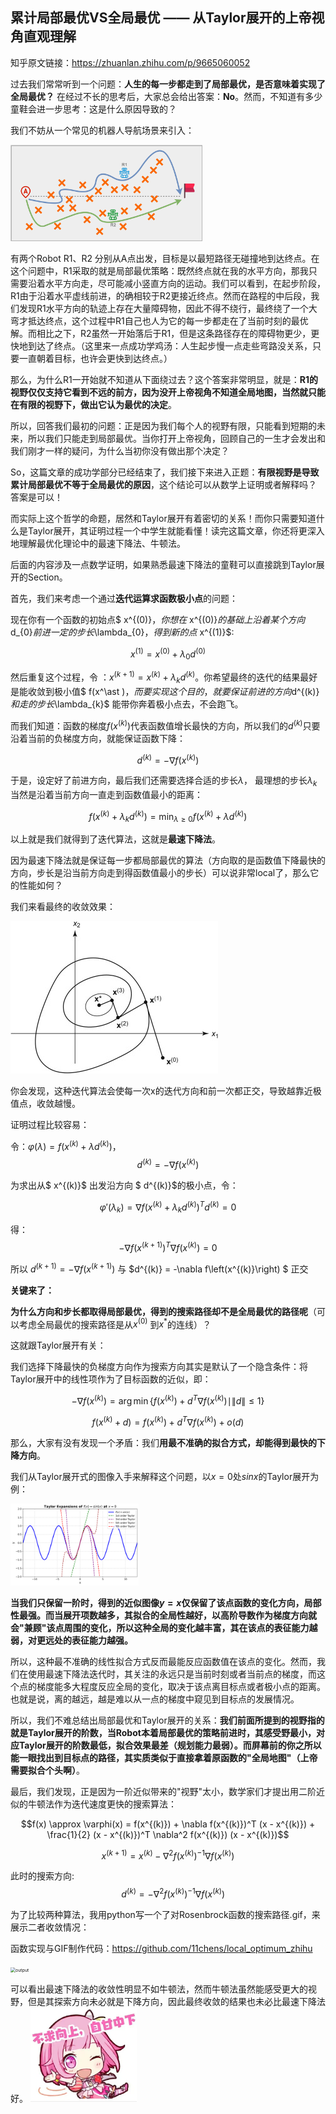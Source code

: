 <script type="text/javascript"
   src="http://cdn.mathjax.org/mathjax/latest/MathJax.js?config=TeX-AMS-MML_HTMLorMML">
</script>

## 累计局部最优VS全局最优 —— 从Taylor展开的上帝视角直观理解

知乎原文链接：https://zhuanlan.zhihu.com/p/9665060052

过去我们常常听到一个问题：**人生的每一步都走到了局部最优，是否意味着实现了全局最优？**
在经过不长的思考后，大家总会给出答案：**No**。然而，不知道有多少童鞋会进一步思考：这是什么原因导致的？

我们不妨从一个常见的机器人导航场景来引入：

<img src="./imgs/navigation.png" alt="navigation" style="zoom:30%;" />

有两个Robot  R1、R2 分别从A点出发，目标是以最短路径无碰撞地到达终点。在这个问题中，R1采取的就是局部最优策略：既然终点就在我的水平方向，那我只需要沿着水平方向走，尽可能减小竖直方向的运动。我们可以看到，在起步阶段，R1由于沿着水平虚线前进，的确相较于R2更接近终点。然而在路程的中后段，我们发现R1水平方向的轨迹上存在大量障碍物，因此不得不绕行，最终绕了一个大弯才抵达终点，这个过程中R1自己也人为它的每一步都走在了当前时刻的最优解。而相比之下，R2虽然一开始落后于R1，但是这条路径存在的障碍物更少，更快地到达了终点。（这里来一点成功学鸡汤：人生起步慢一点走些弯路没关系，只要一直朝着目标，也许会更快到达终点。）

那么，为什么R1一开始就不知道从下面绕过去？这个答案非常明显，就是：**R1的视野仅仅支持它看到不远的前方，因为没开上帝视角不知道全局地图，当然就只能在有限的视野下，做出它认为最优的决定**。

所以，回答我们最初的问题：正是因为我们每个人的视野有限，只能看到短期的未来，所以我们只能走到局部最优。当你打开上帝视角，回顾自己的一生才会发出和我们刚才一样的疑问，为什么当初你没有做出那个决定？

So，这篇文章的成功学部分已经结束了，我们接下来进入正题：**有限视野是导致累计局部最优不等于全局最优的原因**，这个结论可以从数学上证明或者解释吗？        答案是可以！

而实际上这个哲学的命题，居然和Taylor展开有着密切的关系！而你只需要知道什么是Taylor展开，其证明过程一个中学生就能看懂！读完这篇文章，你还将更深入地理解最优化理论中的最速下降法、牛顿法。

后面的内容涉及一点数学证明，如果熟悉最速下降法的童鞋可以直接跳到Taylor展开的Section。



首先，我们来考虑一个通过**迭代运算求函数极小点**的问题：

现在你有一个函数的初始点$ x^{(0)}$，你想在$ x^{(0)}$的基础上沿着某个方向$d_{0}$前进一定的步长$\lambda_{0}$，得到新的点$ x^{(1)}$:

$$x^{(1)} = x^{(0)}+\lambda_{0} d^{(0)}$$

然后重复这个过程，令 ：$x^{(k+1)} = x^{(k)} + \lambda_k d^{(k)}$。你希望最终的迭代的结果最好是能收敛到极小值$ f(x^\ast )$，而要实现这个目的，就要保证前进的方向$d^{(k)}$和走的步长$\lambda_{k}$ 能带你奔着极小点去，不会跑飞。

而我们知道：函数的梯度$f\left(x^{(k)}\right)$代表函数值增长最快的方向，所以我们的$d^{(k)}$只要沿着当前的负梯度方向，就能保证函数下降：

$$d^{(k)}=-\nabla f\left(x^{(k)}\right)$$

于是，设定好了前进方向，最后我们还需要选择合适的步长$\lambda$， 最理想的步长$\lambda_{k}$当然是沿着当前方向一直走到函数值最小的距离：

$$f\left(x^{(k)}+\lambda_{k} d^{(k)}\right)=\min_{\lambda \geq 0} f\left(x^{(k)}+\lambda d^{(k)}\right)$$

以上就是我们就得到了迭代算法，这就是**最速下降法**。

因为最速下降法就是保证每一步都局部最优的算法（方向取的是函数值下降最快的方向，步长是沿当前方向走到得函数值最小的步长）可以说非常local了，那么它的性能如何？

我们来看最终的收敛效果：

![orth](./imgs/orth.png)



你会发现，这种迭代算法会使每一次x的迭代方向和前一次都正交，导致越靠近极值点，收敛越慢。

证明过程比较容易：

令：$\varphi(\lambda) = f\left(x^{(k)} + \lambda d^{(k)}\right)$，$$d^{(k)} = -\nabla f\left(x^{(k)}\right)$$


为求出从$ x^{(k)}$ 出发沿方向 $ d^{(k)}$的极小点，令：

$$\varphi'(\lambda_k) = \nabla f\left(x^{(k)} + \lambda_k d^{(k)}\right)^T d^{(k)} = 0$$

得：$$-\nabla f\left(x^{(k+1)}\right)^T \nabla f\left(x^{(k)}\right) = 0$$


所以 $d^{(k+1)} = -\nabla f\left(x^{(k+1)}\right)$ 与 $d^{(k)} = -\nabla f\left(x^{(k)}\right) $ 正交



**关键来了：**

**为什么方向和步长都取得局部最优，得到的搜索路径却不是全局最优的路径呢**（可以考虑全局最优的搜索路径是从$x^{(0)}$ 到$x^\ast$的连线）？

这就跟Taylor展开有关：

我们选择下降最快的负梯度方向作为搜索方向其实是默认了一个隐含条件：将Taylor展开中的线性项作为了目标函数的近似，即：

$$
-\nabla f\left(x^{(k)}\right) = \arg\min \left\{ f\left(x^{(k)}\right) + d^T \nabla f\left(x^{(k)}\right) \mid \|d\| \leq 1 \right\}
$$


$$
f\left(x^{(k)} + d\right) = f\left(x^{(k)}\right) + d^T \nabla f\left(x^{(k)}\right) + o\left(d\right)
$$


那么，大家有没有发现一个矛盾：我们**用最不准确的拟合方式，却能得到最快的下降方向**。

我们从Taylor展开式的图像入手来解释这个问题，以$x=0$处$sinx$的Taylor展开为例：

<img src="./imgs/taylor_expansion_sin.png" alt="taylor_expansion_sin" style="zoom:20%;" />



**当我们只保留一阶时，得到的近似图像$y=x$仅保留了该点函数的变化方向，局部性最强。而当展开项数越多，其拟合的全局性越好，以高阶导数作为梯度方向就会"兼顾"该点周围的变化，所以这种全局的变化越丰富，其在该点的表征能力越弱，对更远处的表征能力越强。**

所以，这种最不准确的线性拟合方式反而最能反应函数值在该点的变化。然而，我们在使用最速下降法迭代时，其关注的永远只是当前时刻或者当前点的梯度，而这个点的梯度能多大程度反应全局的变化，取决于该点离目标点或者极小点的距离。也就是说，离的越远，越是难以从一点的梯度中窥见到目标点的发展情况。

所以，我们不难总结出局部最优和Taylor展开的关系：**我们前面所提到的视野指的就是Taylor展开的阶数，当Robot本着局部最优的策略前进时，其感受野最小，对应Taylor展开的阶数最低，拟合效果最差（规划能力最弱）。而屏幕前的你之所以能一眼找出到目标点的路径，其实质类似于直接拿着原函数的"全局地图"（上帝需要拟合个头啊）**。



最后，我们发现，正是因为一阶近似带来的"视野"太小，数学家们才提出用二阶近似的牛顿法作为迭代速度更快的搜索算法：

$$f(x) \approx \varphi(x) = f(x^{(k)}) + \nabla f(x^{(k)})^T (x - x^{(k)}) + \frac{1}{2} (x - x^{(k)})^T \nabla^2 f(x^{(k)}) (x - x^{(k)})$$

$$x^{(k+1)} = x^{(k)} - \nabla^2 f(x^{(k)})^{-1} \nabla f(x^{(k)})$$

此时的搜索方向: $$\quad d^{(k)} = -\nabla^2 f(x^{(k)})^{-1} \nabla f(x^{(k)})$$



为了比较两种算法，我用python写一个了对Rosenbrock函数的搜索路径.gif，来展示二者收敛情况：

<!-- 函数实现与GIF制作代码：[plt_func.py](plt_func.py), [out_gif.py](out_gif.py)  -->

函数实现与GIF制作代码：https://github.com/11chens/local_optimum_zhihu 



<img src="./imgs/output.gif" alt="output" style="zoom:50%;" />



可以看出最速下降法的收敛性明显不如牛顿法，然而牛顿法虽然能感受更大的视野，但是其探索方向未必就是下降方向，因此最终收敛的结果也未必比最速下降法好。
<img src="./imgs/CustomEmotion.png" alt="output" style="zoom:100%;" />

